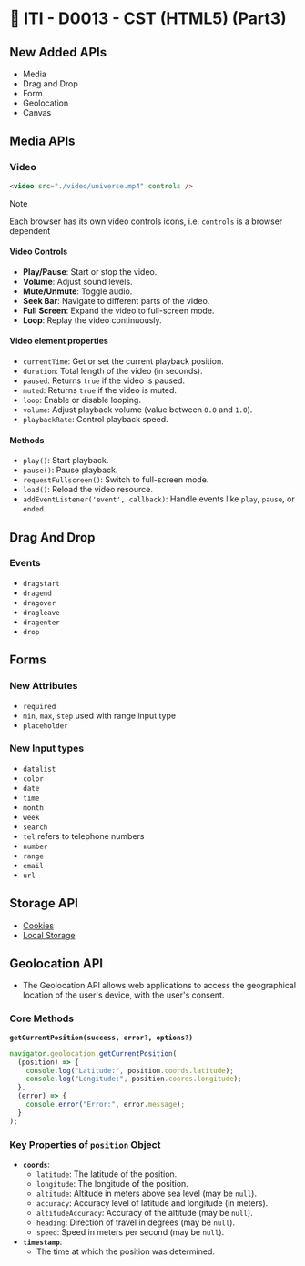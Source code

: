 # 🔖 ITI - D0013 - CST (HTML5) (Part3)

## New Added APIs

- Media
- Drag and Drop
- Form
- Geolocation
- Canvas

## Media APIs

### Video

```html
<video src="./video/universe.mp4" controls />
```

> [!Note]
> Each browser has its own video controls icons, i.e. `controls` is a browser dependent

#### Video Controls

- **Play/Pause**: Start or stop the video.
- **Volume**: Adjust sound levels.
- **Mute/Unmute**: Toggle audio.
- **Seek Bar**: Navigate to different parts of the video.
- **Full Screen**: Expand the video to full-screen mode.
- **Loop**: Replay the video continuously.

#### Video element properties

- `currentTime`: Get or set the current playback position.
- `duration`: Total length of the video (in seconds).
- `paused`: Returns `true` if the video is paused.
- `muted`: Returns `true` if the video is muted.
- `loop`: Enable or disable looping.
- `volume`: Adjust playback volume (value between `0.0` and `1.0`).
- `playbackRate`: Control playback speed.

#### Methods

- `play()`: Start playback.
- `pause()`: Pause playback.
- `requestFullscreen()`: Switch to full-screen mode.
- `load()`: Reload the video resource.
- `addEventListener('event', callback)`: Handle events like `play`, `pause`, or `ended`.

## Drag And Drop

### Events

- `dragstart`
- `dragend`
- `dragover`
- `dragleave`
- `dragenter`
- `drop`

## Forms

### New Attributes

- `required`
- `min`, `max`, `step` used with range input type
- `placeholder`

### New Input types

- `datalist`
- `color`
- `date`
- `time`
- `month`
- `week`
- `search`
- `tel` refers to telephone numbers
- `number`
- `range`
- `email`
- `url`

## Storage API

- [Cookies](./iti-d0008-cst-javascript-ecma5-part5.md#documentcookie)
- [Local Storage](./iti-d0006-cst-javascript-ecma5-part3.md)

## Geolocation API

- The Geolocation API allows web applications to access the geographical location of the user's device, with the user's consent.

### Core Methods

**`getCurrentPosition(success, error?, options?)`**

```js
navigator.geolocation.getCurrentPosition(
  (position) => {
    console.log("Latitude:", position.coords.latitude);
    console.log("Longitude:", position.coords.longitude);
  },
  (error) => {
    console.error("Error:", error.message);
  }
);
```

### Key Properties of `position` Object

- **`coords`**:
  - `latitude`: The latitude of the position.
  - `longitude`: The longitude of the position.
  - `altitude`: Altitude in meters above sea level (may be `null`).
  - `accuracy`: Accuracy level of latitude and longitude (in meters).
  - `altitudeAccuracy`: Accuracy of the altitude (may be `null`).
  - `heading`: Direction of travel in degrees (may be `null`).
  - `speed`: Speed in meters per second (may be `null`).
- **`timestamp`**:
  - The time at which the position was determined.
